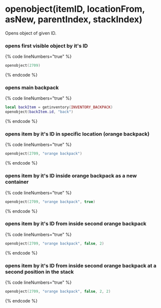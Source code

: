# openobject(itemID, locationFrom, asNew, parentIndex, stackIndex)

Opens object of given ID.

### opens first visible object by it's ID
{% code lineNumbers="true" %}
```lua
openobject(2709)   
```
{% endcode %}

### opens main backpack
{% code lineNumbers="true" %}
```lua
local backItem = getinventory(INVENTORY_BACKPACK)
openobject(backItem.id, "back")   
```
{% endcode %}

### opens item by it's ID in specific location (orange backpack)
{% code lineNumbers="true" %}
```lua
openobject(2709, "orange backpack")   
```
{% endcode %}

### opens item by it's ID inside orange backpack as a new container
{% code lineNumbers="true" %}
```lua
openobject(2709, "orange backpack", true)   
```
{% endcode %}

### opens item by it's ID from inside second orange backpack
{% code lineNumbers="true" %}
```lua
openobject(2709, "orange backpack", false, 2)
```
{% endcode %}

### opens item by it's ID from inside second orange backpack at a second position in the stack
{% code lineNumbers="true" %}
```lua
openobject(2709, "orange backpack", false, 2, 2)
```
{% endcode %}

